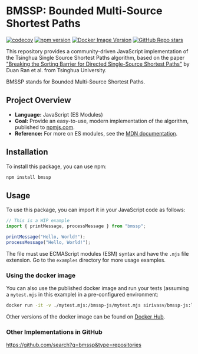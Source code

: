 # BMSSP: Bounded Multi-Source Shortest Paths
[![codecov](https://codecov.io/gh/sirivasv/bmssp-js/branch/main/graph/badge.svg)](https://codecov.io/gh/sirivasv/bmssp-js)
[![npm version](https://img.shields.io/npm/v/bmssp.svg)](https://www.npmjs.com/package/bmssp)
[![Docker Image Version](https://img.shields.io/docker/v/sirivasv/bmssp-js?label=docker&sort=semver)](https://hub.docker.com/r/sirivasv/bmssp-js)
[![GitHub Repo stars](https://img.shields.io/github/stars/sirivasv/bmssp-js?style=social)](https://github.com/sirivasv/bmssp-js/stargazers)

This repository provides a community-driven JavaScript implementation of the Tsinghua Single Source Shortest Paths algorithm, based on the paper ["Breaking the Sorting Barrier for Directed Single-Source Shortest Paths"](https://dl.acm.org/doi/10.1145/3717823.3718179) by Duan Ran et al. from Tsinghua University.

BMSSP stands for Bounded Multi-Source Shortest Paths.

## Project Overview

- **Language:** JavaScript (ES Modules)
- **Goal:** Provide an easy-to-use, modern implementation of the algorithm, published to [npmjs.com](https://www.npmjs.com/).
- **Reference:** For more on ES modules, see the [MDN documentation](https://developer.mozilla.org/en-US/docs/Web/JavaScript/Guide/Modules).


## Installation

To install this package, you can use npm:

```bash
npm install bmssp
```

## Usage

To use this package, you can import it in your JavaScript code as follows:

```javascript
// This is a WIP example
import { printMessage, processMessage } from "bmssp";

printMessage("Hello, World!");
processMessage("Hello, World!");
```

The file must use ECMAScript modules (ESM) syntax and have the `.mjs` file extension. Go to the `examples` directory for more usage examples.

### Using the docker image

You can also use the published docker image and run your tests (assuming a `mytest.mjs` in this example) in a pre-configured environment:

```bash
docker run -it -v ./mytest.mjs:/bmssp-js/mytest.mjs sirivasv/bmssp-js:latest node /bmssp-js/mytest.mjs
```

Other versions of the docker image can be found on [Docker Hub](https://hub.docker.com/r/sirivasv/bmssp-js/tags).

### Other Implementations in GitHub

https://github.com/search?q=bmssp&type=repositories

